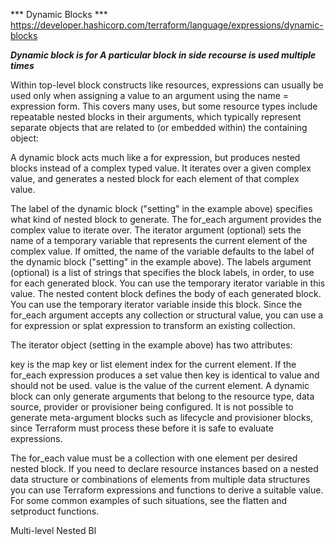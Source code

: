 *** Dynamic Blocks ***
https://developer.hashicorp.com/terraform/language/expressions/dynamic-blocks

***Dynamic block is for A particular block in side recourse is used multiple times*** 

Within top-level block constructs like resources, expressions can usually be used only when assigning a value to an argument using the name = expression form. This covers many uses, but some resource types include repeatable nested blocks in their arguments, which typically represent separate objects that are related to (or embedded within) the containing object:

A dynamic block acts much like a for expression, but produces nested blocks instead of a complex typed value. It iterates over a given complex value, and generates a nested block for each element of that complex value.

The label of the dynamic block ("setting" in the example above) specifies what kind of nested block to generate.
The for_each argument provides the complex value to iterate over.
The iterator argument (optional) sets the name of a temporary variable that represents the current element of the complex value. If omitted, the name of the variable defaults to the label of the dynamic block ("setting" in the example above).
The labels argument (optional) is a list of strings that specifies the block labels, in order, to use for each generated block. You can use the temporary iterator variable in this value.
The nested content block defines the body of each generated block. You can use the temporary iterator variable inside this block.
Since the for_each argument accepts any collection or structural value, you can use a for expression or splat expression to transform an existing collection.

The iterator object (setting in the example above) has two attributes:

key is the map key or list element index for the current element. If the for_each expression produces a set value then key is identical to value and should not be used.
value is the value of the current element.
A dynamic block can only generate arguments that belong to the resource type, data source, provider or provisioner being configured. It is not possible to generate meta-argument blocks such as lifecycle and provisioner blocks, since Terraform must process these before it is safe to evaluate expressions.

The for_each value must be a collection with one element per desired nested block. If you need to declare resource instances based on a nested data structure or combinations of elements from multiple data structures you can use Terraform expressions and functions to derive a suitable value. For some common examples of such situations, see the flatten and setproduct functions.

Multi-level Nested Bl
